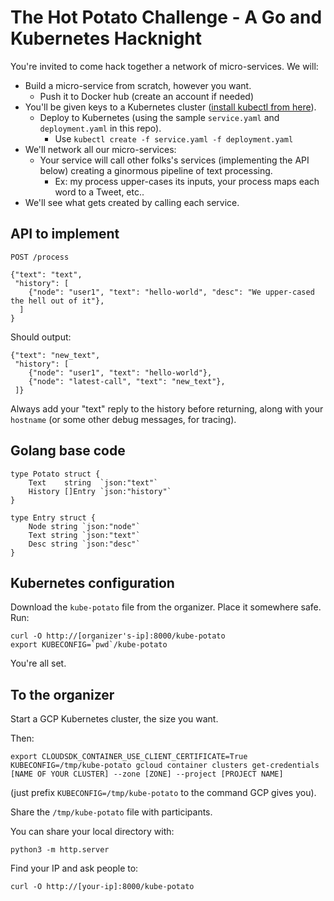 The Hot Potato Challenge - A Go and Kubernetes Hacknight
========================================================

You're invited to come hack together a network of micro-services. We will:

* Build a micro-service from scratch, however you want.
  * Push it to Docker hub (create an account if needed)
* You'll be given keys to a Kubernetes cluster ([install kubectl from here](https://coreos.com/kubernetes/docs/latest/configure-kubectl.html)).
  * Deploy to Kubernetes (using the sample `service.yaml` and `deployment.yaml` in this repo).
    * Use `kubectl create -f service.yaml -f deployment.yaml`
* We'll network all our micro-services:
  * Your service will call other folks's services (implementing the API below)
    creating a ginormous pipeline of text processing.
    * Ex: my process upper-cases its inputs, your process maps each word to a Tweet, etc..
* We'll see what gets created by calling each service.


API to implement
----------------

`POST /process`

```
{"text": "text",
 "history": [
    {"node": "user1", "text": "hello-world", "desc": "We upper-cased the hell out of it"},
  ]
}
```

Should output:

```
{"text": "new_text",
 "history": [
    {"node": "user1", "text": "hello-world"},
    {"node": "latest-call", "text": "new_text"},
 ]}
```

Always add your "text" reply to the history before returning, along
with your `hostname` (or some other debug messages, for tracing).


Golang base code
----------------

```
type Potato struct {
    Text    string  `json:"text"`
    History []Entry `json:"history"`
}

type Entry struct {
    Node string `json:"node"`
    Text string `json:"text"`
    Desc string `json:"desc"`
}
```

Kubernetes configuration
------------------------

Download the `kube-potato` file from the organizer. Place it somewhere safe. Run:

    curl -O http://[organizer's-ip]:8000/kube-potato
    export KUBECONFIG=`pwd`/kube-potato

You're all set.


To the organizer
----------------

Start a GCP Kubernetes cluster, the size you want.

Then:

    export CLOUDSDK_CONTAINER_USE_CLIENT_CERTIFICATE=True
    KUBECONFIG=/tmp/kube-potato gcloud container clusters get-credentials [NAME OF YOUR CLUSTER] --zone [ZONE] --project [PROJECT NAME]

(just prefix `KUBECONFIG=/tmp/kube-potato` to the command GCP gives you).

Share the `/tmp/kube-potato` file with participants.

You can share your local directory with:

    python3 -m http.server

Find your IP and ask people to:

    curl -O http://[your-ip]:8000/kube-potato
